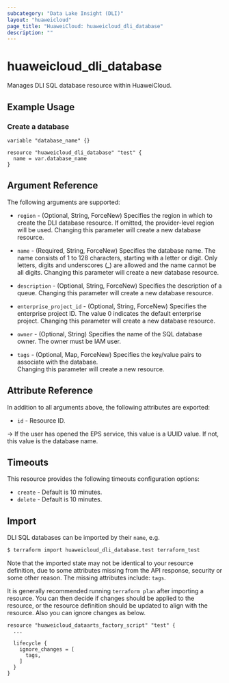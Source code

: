 ```yaml
---
subcategory: "Data Lake Insight (DLI)"
layout: "huaweicloud"
page_title: "HuaweiCloud: huaweicloud_dli_database"
description: ""
---
```


# huaweicloud_dli_database

Manages DLI SQL database resource within HuaweiCloud.

## Example Usage

### Create a database

```hcl
variable "database_name" {}

resource "huaweicloud_dli_database" "test" {
  name = var.database_name
}
```

## Argument Reference

The following arguments are supported:

* `region` - (Optional, String, ForceNew) Specifies the region in which to create the DLI database resource.
  If omitted, the provider-level region will be used. Changing this parameter will create a new database resource.

* `name` - (Required, String, ForceNew) Specifies the database name. The name consists of 1 to 128 characters, starting
  with a letter or digit. Only letters, digits and underscores (_) are allowed and the name cannot be all digits.
  Changing this parameter will create a new database resource.

* `description` - (Optional, String, ForceNew) Specifies the description of a queue.
  Changing this parameter will create a new database resource.

* `enterprise_project_id` - (Optional, String, ForceNew) Specifies the enterprise project ID.
  The value 0 indicates the default enterprise project. Changing this parameter will create a new database resource.

* `owner` - (Optional, String) Specifies the name of the SQL database owner.
  The owner must be IAM user.

* `tags` - (Optional, Map, ForceNew) Specifies the key/value pairs to associate with the database.  
  Changing this parameter will create a new resource.

## Attribute Reference

In addition to all arguments above, the following attributes are exported:

* `id` - Resource ID.

-> If the user has opened the EPS service, this value is a UUID value. If not, this value is the database name.

## Timeouts

This resource provides the following timeouts configuration options:

* `create` - Default is 10 minutes.
* `delete` - Default is 10 minutes.

## Import

DLI SQL databases can be imported by their `name`, e.g.

```bash
$ terraform import huaweicloud_dli_database.test terraform_test
```

Note that the imported state may not be identical to your resource definition, due to some attributes missing from the
API response, security or some other reason. The missing attributes include: `tags`.

It is generally recommended running `terraform plan` after importing a resource.
You can then decide if changes should be applied to the resource, or the resource definition should be updated to align
with the resource. Also you can ignore changes as below.

```hcl
resource "huaweicloud_dataarts_factory_script" "test" {
  ...

  lifecycle {
    ignore_changes = [
      tags,
    ]
  }
}
```
